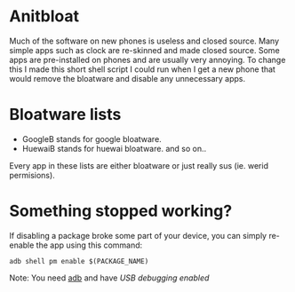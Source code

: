 # Anitbloat
Much of the software on new phones is useless and closed source. Many simple apps such as clock are re-skinned and made closed source. Some apps are pre-installed on phones and are usually very annoying. To change this I made this short shell script I could run when I get a new phone that would remove the bloatware and disable any unnecessary apps.


# Bloatware lists
* GoogleB stands for google bloatware.
* HuewaiB stands for huewai bloatware.
and so on..

Every app in these lists are either bloatware or just really sus (ie. werid permisions).

# Something stopped working?
If disabling a package broke some part of your device, you can simply re-enable the app using this command:
```
adb shell pm enable $(PACKAGE_NAME)
```
Note: You need [adb](https://www.xda-developers.com/install-adb-windows-macos-linux/) and have *USB debugging enabled*
